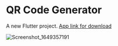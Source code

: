 # QR Code Generator

A new Flutter project.
[App link for download](https://drive.google.com/file/d/1ZM7Tv2Y6O7qBA16EjCAiEXZEEjryV6K6/view?usp=sharing)

![Screenshot_1649357191](https://user-images.githubusercontent.com/70878222/162276146-ff58033d-f7ae-4539-bc2a-556bf0838c98.png)
